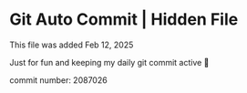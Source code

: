 # Git Auto Commit | Hidden File

This file was added Feb 12, 2025

Just for fun and keeping my daily git commit active 🤪

commit number: 2087026
